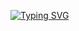 [![Typing SVG](https://readme-typing-svg.herokuapp.com?color=%2336BCF7&lines=RStudio+Practice+##1)](https://git.io/typing-svg)
